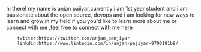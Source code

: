 hi there! my name is anjan pajiyar,currently i am 1st year student and i am passionate about the open source, devops and i am looking for new ways to learn and grow in my field
        if you you'd like to learn more about me or connect with me ,feel free to connect with me here 

        twitter:https://twitter.com/anjan_panjiyar
        linkdin:https://www.linkedin.com/in/anjan-pajiyar-9700191b9/


